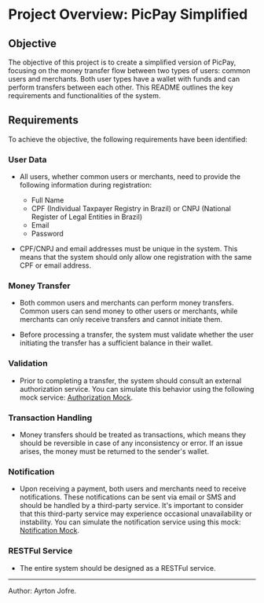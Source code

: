 <!-- Project Overview: PicPay Simplified -->
# Project Overview: PicPay Simplified

## Objective
The objective of this project is to create a simplified version of PicPay, focusing on the money transfer flow between two types of users: common users and merchants. Both user types have a wallet with funds and can perform transfers between each other. This README outlines the key requirements and functionalities of the system.

## Requirements
To achieve the objective, the following requirements have been identified:

### User Data
- All users, whether common users or merchants, need to provide the following information during registration:
  - Full Name
  - CPF (Individual Taxpayer Registry in Brazil) or CNPJ (National Register of Legal Entities in Brazil)
  - Email
  - Password

- CPF/CNPJ and email addresses must be unique in the system. This means that the system should only allow one registration with the same CPF or email address.

### Money Transfer
- Both common users and merchants can perform money transfers. Common users can send money to other users or merchants, while merchants can only receive transfers and cannot initiate them.

- Before processing a transfer, the system must validate whether the user initiating the transfer has a sufficient balance in their wallet.

### Validation
- Prior to completing a transfer, the system should consult an external authorization service. You can simulate this behavior using the following mock service: [Authorization Mock](https://run.mocky.io/v3/8fafdd68-a090-496f-8c9a-3442cf30dae6).

### Transaction Handling
- Money transfers should be treated as transactions, which means they should be reversible in case of any inconsistency or error. If an issue arises, the money must be returned to the sender's wallet.

### Notification
- Upon receiving a payment, both users and merchants need to receive notifications. These notifications can be sent via email or SMS and should be handled by a third-party service. It's important to consider that this third-party service may experience occasional unavailability or instability. You can simulate the notification service using this mock: [Notification Mock](http://o4d9z.mocklab.io/notify).

### RESTFul Service
- The entire system should be designed as a RESTFul service.

---

Author: Ayrton Jofre.
